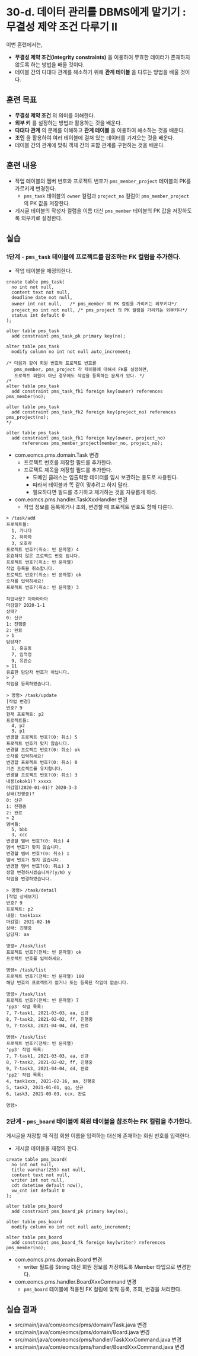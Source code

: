 # 30-d. 데이터 관리를 DBMS에게 맡기기 : 무결성 제약 조건 다루기 II

이번 훈련에서는,
- **무결성 제약 조건(integrity constraints)** 을 이용하여
  무효한 데이터가 존재하지 않도록 하는 방법을 배울 것이다.
- 테이블 간의 다대다 관계를 해소하기 위해 **관계 테이블** 을 다루는 방법을 배울 것이다.


## 훈련 목표
- **무결성 제약 조건** 의 의미를 이해한다.
- **외부 키** 를 설정하는 방법과 활용하는 것을 배운다.
- **다대다 관계** 의 문제를 이해하고 **관계 테이블** 을 이용하여 해소하는 것을 배운다.
- **조인** 을 활용하여 여러 테이블에 걸쳐 있는 데이터를 가져오는 것을 배운다.
- 테이블 간의 관계에 맞춰 객체 간의 포함 관계를 구현하는 것을 배운다.

## 훈련 내용
- 작업 테이블의 멤버 번호와 프로젝트 번호가
  `pms_member_project` 테이블의 PK를 가르키게 변경한다.
  - `pms_task` 테이블의 `owner` 컬럼과 `project_no` 컬럼이
    `pms_member_project`의 PK 값을 저장한다.
- 게시글 테이블의 작성자 컬럼을 이름 대신 `pms_member` 테이블의 PK 값을 저장하도록
  외부키로 설정한다.

## 실습

### 1단계 - `pms_task` 테이블에 프로젝트를 참조하는 FK 컬럼을 추가한다.

- 작업 테이블을 재정의한다.
```
create table pms_task(
  no int not null,
  content text not null,
  deadline date not null,
  owner int not null,   /* pms_member 의 PK 컬럼을 가리키는 외부키다*/
  project_no int not null, /* pms_project 의 PK 컬럼을 가리키는 외부키다*/
  status int default 0
);

alter table pms_task
  add constraint pms_task_pk primary key(no);

alter table pms_task
  modify column no int not null auto_increment;

/* 다음과 같이 회원 번호와 프로젝트 번호를
   pms_member, pms_project 각 테이블에 대해서 FK를 설정하면,
   프로젝트 회원이 아닌 경우에도 작업을 등록하는 문제가 있다. */
/*   
alter table pms_task
  add constraint pms_task_fk1 foreign key(owner) references pms_member(no);

alter table pms_task
  add constraint pms_task_fk2 foreign key(project_no) references pms_project(no);
*/

alter table pms_task
  add constraint pms_task_fk1 foreign key(owner, project_no)
      references pms_member_project(member_no, project_no);

```

- com.eomcs.pms.domain.Task 변경
  - 프로젝트 번호를 저장할 필드를 추가한다.
  - 프로젝트 제목을 저장할 필드를 추가한다.
    - 도메인 클래스는 입출력할 데이터를 임시 보관하는 용도로 사용된다.
    - 따라서 테이블과 똑 같이 맞추려고 하지 말라.
    - 필요하다면 필드를 추가하고 제거하는 것을 자유롭게 하라.
- com.eomcs.pms.handler.TaskXxxHandler 변경
  - 작업 정보를 등록하거나 조회, 변경할 때 프로젝트 번호도 함께 다룬다.

```
> /task/add
프로젝트들:
  1, 가나다
  2, 하하하
  3, 오호라
프로젝트 번호?(취소: 빈 문자열) 4
유효하지 않은 프로젝트 번호 입니다.
프로젝트 번호?(취소: 빈 문자열) 
작업 등록을 취소합니다.
프로젝트 번호?(취소: 빈 문자열) ok
숫자를 입력하세요!
프로젝트 번호?(취소: 빈 문자열) 3

작업내용? 아아아아아
마감일? 2020-1-1
상태?
0: 신규
1: 진행중
2: 완료
> 1
담당자?
  1, 홍길동
  7, 임꺽정
  9, 유관순
> 11
유효한 담당자 번호가 아닙니다.
> 7
작업을 등록하였습니다.

> 명령> /task/update
[작업 변경]
번호? 9
현재 프로젝트: p2
프로젝트들:
  4, p2
  3, p1
변경할 프로젝트 번호?(0: 취소) 5
프로젝트 번호가 맞지 않습니다.
변경할 프로젝트 번호?(0: 취소) ok
숫자를 입력하세요!
변경할 프로젝트 번호?(0: 취소) 0
기존 프로젝트를 유지합니다.
변경할 프로젝트 번호?(0: 취소) 3
내용(okok1)? xxxxx
마감일(2020-01-01)? 2020-3-3
상태(진행중)?
0: 신규
1: 진행중
2: 완료
> 2
멤버들:
  5, bbb
  3, ccc
변경할 멤버 번호?(0: 취소) 4
멤버 번호가 맞지 않습니다.
변경할 멤버 번호?(0: 취소) 1
멤버 번호가 맞지 않습니다.
변경할 멤버 번호?(0: 취소) 3
정말 변경하시겠습니까?(y/N) y
작업을 변경하였습니다.

> 명령> /task/detail
[작업 상세보기]
번호? 9
프로젝트: p2
내용: task1xxx
마감일: 2021-02-16
상태: 진행중
담당자: aa

명령> /task/list
프로젝트 번호?(전체: 빈 문자열) ok
프로젝트 번호를 입력하세요.

명령> /task/list
프로젝트 번호?(전체: 빈 문자열) 100
해당 번호의 프로젝트가 없거나 또는 등록된 작업이 없습니다.

명령> /task/list
프로젝트 번호?(전체: 빈 문자열) 7
'pp3' 작업 목록:
7, 7-task1, 2021-03-03, aa, 신규
8, 7-task2, 2021-02-02, ff, 진행중
9, 7-task3, 2021-04-04, dd, 완료

명령> /task/list
프로젝트 번호?(전체: 빈 문자열) 
'pp3' 작업 목록:
7, 7-task1, 2021-03-03, aa, 신규
8, 7-task2, 2021-02-02, ff, 진행중
9, 7-task3, 2021-04-04, dd, 완료
'pp2' 작업 목록:
4, task1xxx, 2021-02-16, aa, 진행중
5, task2, 2021-01-01, gg, 신규
6, task3, 2021-03-03, ccx, 완료

명령> 
```

### 2단계 - `pms_board` 테이블에 회원 테이블을 참조하는 FK 컬럼을 추가한다.

게시글을 저장할 때 직접 회원 이름을 입력하는 대신에 존재하는 회원 번호를 입력한다.

- 게시글 테이블을 재정의 한다.
```
create table pms_board(
  no int not null,
  title varchar(255) not null,
  content text not null,
  writer int not null,
  cdt datetime default now(),
  vw_cnt int default 0
);

alter table pms_board
  add constraint pms_board_pk primary key(no);

alter table pms_board
  modify column no int not null auto_increment;

alter table pms_board
  add constraint pms_board_fk foreign key(writer) references pms_member(no);
```

- com.eomcs.pms.domain.Board 변경
  - writer 필드를 String 대신 회원 정보를 저장하도록 Member 타입으로 변경한다.
- com.eomcs.pms.handler.BoardXxxCommand 변경
  - `pms_board` 테이블에 적용된 FK 컬럼에 맞춰 등록, 조회, 변경을 처리한다.

## 실습 결과
- src/main/java/com/eomcs/pms/domain/Task.java 변경
- src/main/java/com/eomcs/pms/domain/Board.java 변경
- src/main/java/com/eomcs/pms/handler/TaskXxxCommand.java 변경
- src/main/java/com/eomcs/pms/handler/BoardXxxCommand.java 변경
